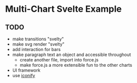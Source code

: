 # Multi-Chart Svelte Example

## TODO

- make transitions "svelty"
- make svg render "svelty"
- add interaction for bars
- make paragraph text an object and accessible throughout
  - create another file, import into force.js
  - make force.js a more extensible fun to the other charts
- UI framework
- use [iconify](https://www.youtube.com/watch?v=iGVhzsTZSa8)
